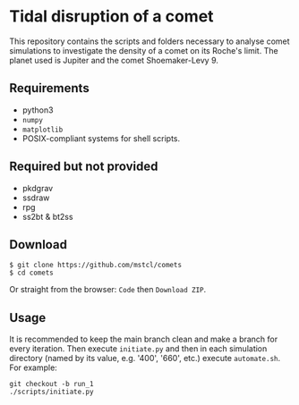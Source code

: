 # Tidal disruption of a comet

This repository contains the scripts and folders necessary to analyse comet
simulations to investigate the density of a comet on its Roche's limit. The
planet used is Jupiter and the comet Shoemaker-Levy 9.

## Requirements

- python3
- `numpy`
- `matplotlib`
- POSIX-compliant systems for shell scripts.

## Required but not provided

- pkdgrav
- ssdraw
- rpg
- ss2bt & bt2ss

## Download

```
$ git clone https://github.com/mstcl/comets
$ cd comets
```
Or straight from the browser: `Code` then `Download ZIP`.

## Usage

It is recommended to keep the main branch clean and make a branch for every iteration. Then execute `initiate.py` and then in each simulation directory (named by its value, e.g. '400', '660', etc.) execute `automate.sh`. For example:

```
git checkout -b run_1
./scripts/initiate.py

```
